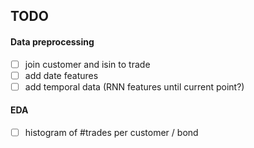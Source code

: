 ## TODO

#### Data preprocessing
- [ ] join customer and isin to trade
- [ ] add date features 
- [ ] add temporal data (RNN features until current point?)

#### EDA
- [ ] histogram of #trades per customer / bond

